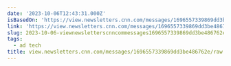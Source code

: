 ```yaml
---
date: '2023-10-06T12:43:31.000Z'
isBasedOn: 'https://view.newsletters.cnn.com/messages/1696557339869dd3be486762e/raw'
link: 'https://view.newsletters.cnn.com/messages/1696557339869dd3be486762e/raw'
slug: 2023-10-06-viewnewsletterscnncommessages1696557339869dd3be486762eraw
tags:
  - ad tech
title: view.newsletters.cnn.com/messages/1696557339869dd3be486762e/raw
---
```


